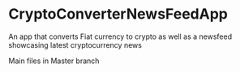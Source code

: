 # CryptoConverterNewsFeedApp
An app that converts Fiat currency to crypto as well as a newsfeed showcasing latest cryptocurrency news


Main files in Master branch
